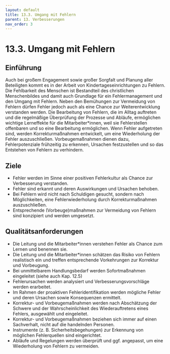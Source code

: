 ```yaml
---
layout: default
title: 13.3. Umgang mit Fehlern
parent: 13. Verbesserungen
nav_order: 3
---
```


# 13.3. Umgang mit Fehlern

## Einführung
Auch bei großem Engagement sowie großer Sorgfalt und Planung aller Beteiligten kommt es in der Arbeit von Kindertageseinrichtungen zu Fehlern. Die Fehlbarkeit des Menschen ist Bestandteil des christlichen Menschenbildes und damit auch Grundlage für ein Fehlermanagement und den Umgang mit Fehlern. Neben den Bemühungen zur Vermeidung von Fehlern dürfen Fehler jedoch auch als eine Chance zur Weiterentwicklung verstanden werden. Die Bearbeitung von Fehlern, die im Alltag auftreten und die regelmäßige Überprüfung der Prozesse und Abläufe, ermöglichen wichtige Lerneffekte für die Mitarbeiter\*innen, weil sie Fehlerstellen offenbaren und so eine Bearbeitung ermöglichen. Wenn Fehler aufgetreten sind, werden Korrekturmaßnahmen entwickelt, um eine Wiederholung der Fehler auszuschließen. Vorbeugemaßnahmen dienen dazu, Fehlerpotenziale frühzeitig zu erkennen, Ursachen festzustellen und so das Entstehen von Fehlern zu verhindern.

## Ziele
* Fehler werden im Sinne einer positiven Fehlerkultur als Chance zur Verbesserung verstanden.
* Fehler sind erkannt und deren Auswirkungen und Ursachen behoben.
* Bei Fehlern wird nicht nach Schuldigen gesucht, sondern nach Möglichkeiten, eine Fehlerwiederholung durch Korrekturmaßnahmen auszuschließen.
* Entsprechende (Vorbeuge)maßnahmen zur Vermeidung von Fehlern sind konzipiert und werden umgesetzt.

## Qualitätsanforderungen
* Die Leitung und die Mitarbeiter\*innen verstehen Fehler als Chance zum Lernen und benennen sie.
* Die Leitung und die Mitarbeiter\*innen schätzen das Risiko von Fehlern realistisch ein und treffen entsprechende Vorkehrungen zur Korrektur und Vorbeugung.
* Bei unmittelbarem Handlungsbedarf werden Sofortmaßnahmen eingeleitet (siehe auch Kap. 12.5)
* Fehlerursachen werden analysiert und Verbesserungsvorschläge werden erarbeitet.
* Im Rahmen der proaktiven Fehleridentifikation werden mögliche Fehler und deren Ursachen sowie Konsequenzen ermittelt.
* Korrektur- und Vorbeugemaßnahmen werden nach Abschätzung der Schwere und der Wahrscheinlichkeit des Wiederauftretens eines Fehlers, ausgewählt und eingeleitet.
* Korrektur- und Vorbeugemaßnahmen beziehen sich immer auf einen Sachverhalt, nicht auf die handelnden Personen.
* Instrumente (z. B. Sicherheitsbegehungen) zur Erkennung von möglichen Fehlerquellen sind eingerichtet.
* Abläufe und Regelungen werden überprüft und ggf. angepasst, um eine Wiederholung von Fehlern zu vermeiden.

